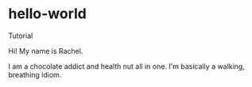 # hello-world
Tutorial 

Hi! My name is Rachel. 

I am a chocolate addict and health nut all in one. I'm basically a walking, breathing idiom.
